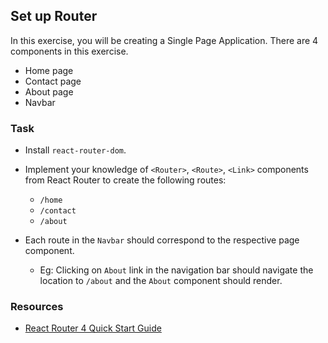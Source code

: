 ## Set up Router

In this exercise, you will be creating a Single Page Application. There are 4 components in this exercise.

  - Home page
  - Contact page
  - About page
  - Navbar

### Task

* Install `react-router-dom`.
* Implement your knowledge of `<Router>`, `<Route>`, `<Link>` components from React Router to create the following routes:
    * `/home`
    * `/contact`
    * `/about`

* Each route in the `Navbar` should correspond to the respective page component.
    * Eg: Clicking on `About` link in the navigation bar should navigate the location to `/about` and the `About` component should render.

### Resources

* [React Router 4 Quick Start Guide](https://reacttraining.com/react-router/web/guides/quick-start)